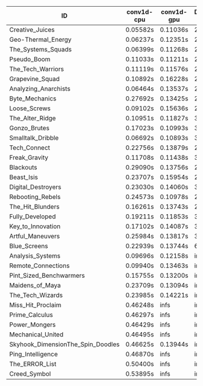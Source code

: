|ID|conv1d-cpu|conv1d-gpu|DWSPConv2D-gpu|gemm-gpu|avg|
|-|-|-|-|-|-|
|Creative_Juices|0.05582s|0.11036s|2.84217s|1.71181s|1.18004s|
|Geo-Thermal_Energy|0.06237s|0.12351s|2.82938s|1.72352s|1.18469s|
|The_Systems_Squads|0.06399s|0.11268s|2.82832s|1.73924s|1.18606s|
|Pseudo_Boom|0.11033s|0.11211s|2.91570s|1.78778s|1.23148s|
|The_Tech_Warriors|0.11119s|0.11576s|2.91811s|1.78227s|1.23183s|
|Grapevine_Squad|0.10892s|0.16228s|2.89971s|1.77414s|1.23626s|
|Analyzing_Anarchists|0.06464s|0.13537s|2.96427s|1.86708s|1.25784s|
|Byte_Mechanics|0.27692s|0.13425s|2.85825s|1.77881s|1.26206s|
|Loose_Screws|0.09102s|0.15636s|2.91194s|1.89502s|1.26359s|
|The_Alter_Ridge|0.10951s|0.11827s|3.04633s|1.78128s|1.26385s|
|Gonzo_Brutes|0.17023s|0.10993s|3.04629s|1.81560s|1.28551s|
|Smalltalk_Dribble|0.06692s|0.10893s|3.14846s|1.90345s|1.30694s|
|Tech_Connect|0.22756s|0.13879s|2.99012s|1.89454s|1.31275s|
|Freak_Gravity|0.11708s|0.11438s|3.14549s|1.90666s|1.32090s|
|Blackouts|0.29090s|0.13756s|2.89881s|1.96433s|1.32290s|
|Beast_Isis|0.23707s|0.15954s|2.93763s|1.97724s|1.32787s|
|Digital_Destroyers|0.23030s|0.14060s|3.07659s|2.00198s|1.36237s|
|Rebooting_Rebels|0.24573s|0.10978s|2.88693s|2.57241s|1.45371s|
|The_Hit_Blunders|0.16261s|0.13743s|2.89941s|2.61956s|1.45475s|
|Fully_Developed|0.19211s|0.11853s|3.21202s|2.48179s|1.50111s|
|Key_to_Innovation|0.17102s|0.14087s|3.32555s|2.60028s|1.55943s|
|Artful_Maneuvers|0.25984s|0.13817s|3.68631s|2.65265s|1.68424s|
|Blue_Screens|0.22939s|0.13744s|6.03886s|2.69873s|2.27610s|
|Analysis_Systems|0.09696s|0.12158s|infs|infs|infs|
|Remote_Connections|0.09940s|0.13463s|infs|1.95017s|infs|
|Pint_Sized_Benchwarmers|0.15755s|0.13200s|infs|1.75151s|infs|
|Maidens_of_Maya|0.23709s|0.13094s|infs|infs|infs|
|The_Tech_Wizards|0.23985s|0.14221s|infs|4.48827s|infs|
|Miss_Hit_Proclaim|0.46248s|infs|infs|4.48536s|infs|
|Prime_Calculus|0.46297s|infs|infs|4.49691s|infs|
|Power_Mongers|0.46429s|infs|infs|4.51343s|infs|
|Mechanical_United|0.46495s|infs|infs|4.47008s|infs|
|Skyhook_DimensionThe_Spin_Doodles|0.46625s|0.13944s|infs|infs|infs|
|Ping_Intelligence|0.46870s|infs|infs|4.46019s|infs|
|The_ERROR_List|0.50400s|infs|infs|4.64043s|infs|
|Creed_Symbol|0.53895s|infs|infs|4.44642s|infs|
